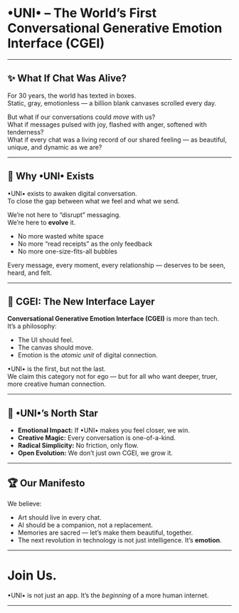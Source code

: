 # •UNI• – The World’s First Conversational Generative Emotion Interface (CGEI)

---

## ✨ What If Chat Was Alive?

For 30 years, the world has texted in boxes.  
Static, gray, emotionless — a billion blank canvases scrolled every day.

But what if our conversations could *move* with us?  
What if messages pulsed with joy, flashed with anger, softened with tenderness?  
What if every chat was a living record of our shared feeling — as beautiful, unique, and dynamic as we are?

---

## 🌊 Why •UNI• Exists

•UNI• exists to awaken digital conversation.  
To close the gap between what we feel and what we send.

We’re not here to “disrupt” messaging.  
We’re here to **evolve** it.

- No more wasted white space
- No more “read receipts” as the only feedback
- No more one-size-fits-all bubbles

Every message, every moment, every relationship — deserves to be seen, heard, and felt.

---

## 🧬 CGEI: The New Interface Layer

**Conversational Generative Emotion Interface (CGEI)** is more than tech.  
It’s a philosophy:

- The UI should feel.
- The canvas should move.
- Emotion is the *atomic unit* of digital connection.

•UNI• is the first, but not the last.  
We claim this category not for ego — but for all who want deeper, truer, more creative human connection.

---

## 🚀 •UNI•’s North Star

- **Emotional Impact:** If •UNI• makes you feel closer, we win.
- **Creative Magic:** Every conversation is one-of-a-kind.
- **Radical Simplicity:** No friction, only flow.
- **Open Evolution:** We don’t just own CGEI, we grow it.

---

## 🏆 Our Manifesto

We believe:
- Art should live in every chat.
- AI should be a companion, not a replacement.
- Memories are sacred — let’s make them beautiful, together.
- The next revolution in technology is not just intelligence. It’s **emotion**.

---

# Join Us.

•UNI• is not just an app.
It’s the *beginning* of a more human internet.

---

